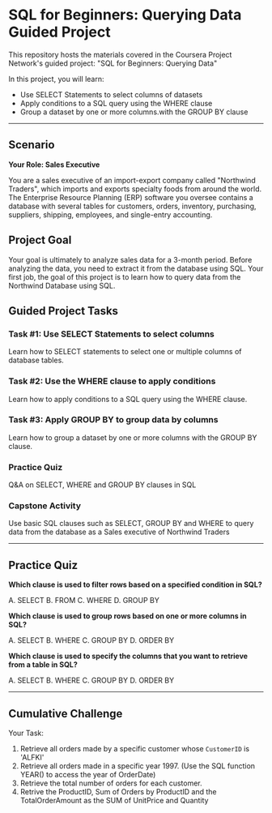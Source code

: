# SQL for Beginners: Querying Data Guided Project

This repository hosts the materials covered in the Coursera Project Network's guided project: "SQL for Beginners: Querying Data"

In this project, you will learn:

* Use SELECT Statements to select columns of datasets
* Apply conditions to a SQL query using the WHERE clause
* Group a dataset by one or more columns.with the GROUP BY clause

---

## Scenario

**Your Role: Sales Executive**

You are a sales executive of an import-export company called "Northwind Traders", which imports and exports specialty foods from around the world. The Enterprise Resource Planning (ERP) software you oversee contains a database with several tables for customers, orders, inventory, purchasing, suppliers, shipping, employees, and single-entry accounting.

## Project Goal

Your goal is ultimately to analyze sales data for a 3-month period. Before analyzing the data, you need to extract it from the database using SQL. Your first job, the goal of this project is to learn how to query data from the Northwind Database using SQL.

## Guided Project Tasks

### Task #1: Use SELECT Statements to select columns
Learn how to SELECT statements to select one or multiple columns of database tables.

### Task #2: Use the WHERE clause to apply conditions
Learn how to apply conditions to a SQL query using the WHERE clause.

### Task #3: Apply GROUP BY to group data by columns
Learn how to group a dataset by one or more columns with the GROUP BY clause.

### Practice Quiz
Q&A on SELECT, WHERE and GROUP BY clauses in SQL

### Capstone Activity
Use basic SQL clauses such as SELECT, GROUP BY and WHERE to query data from the database as a Sales executive of Northwind Traders

---
## Practice Quiz

**Which clause is used to filter rows based on a specified condition in SQL?**

A. SELECT
B. FROM
C. WHERE
D. GROUP BY

**Which clause is used to group rows based on one or more columns in SQL?**

A. SELECT
B. WHERE
C. GROUP BY
D. ORDER BY

**Which clause is used to specify the columns that you want to retrieve from a table in SQL?**

A. SELECT
B. WHERE
C. GROUP BY
D. ORDER BY

---

## Cumulative Challenge

Your Task:

1. Retrieve all orders made by a specific customer whose `CustomerID` is 'ALFKI'
2. Retrieve all orders made in a specific year 1997. (Use the SQL function YEAR() to access the year of OrderDate)
3. Retrieve the total number of orders for each customer.
4. Retrive the ProductID, Sum of Orders by ProductID and the TotalOrderAmount as the SUM of UnitPrice and Quantity
